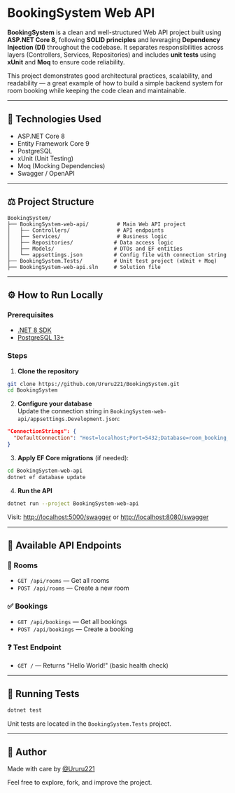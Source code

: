 # BookingSystem Web API

**BookingSystem** is a clean and well-structured Web API project built using **ASP.NET Core 8**, following **SOLID principles** and leveraging **Dependency Injection (DI)** throughout the codebase. It separates responsibilities across layers (Controllers, Services, Repositories) and includes **unit tests** using **xUnit** and **Moq** to ensure code reliability.

This project demonstrates good architectural practices, scalability, and readability — a great example of how to build a simple backend system for room booking while keeping the code clean and maintainable.

---

## 🔧 Technologies Used

- ASP.NET Core 8
- Entity Framework Core 9
- PostgreSQL
- xUnit (Unit Testing)
- Moq (Mocking Dependencies)
- Swagger / OpenAPI

---

## ⚖️ Project Structure

```
BookingSystem/
├── BookingSystem-web-api/         # Main Web API project
│   ├── Controllers/               # API endpoints
│   ├── Services/                  # Business logic
│   ├── Repositories/             # Data access logic
│   ├── Models/                   # DTOs and EF entities
│   └── appsettings.json          # Config file with connection string
├── BookingSystem.Tests/          # Unit test project (xUnit + Moq)
├── BookingSystem-web-api.sln     # Solution file
```

---

## ⚙️ How to Run Locally

### Prerequisites
- [.NET 8 SDK](https://dotnet.microsoft.com/en-us/download)
- [PostgreSQL 13+](https://www.postgresql.org/download/)

### Steps

1. **Clone the repository**
```bash
git clone https://github.com/Ururu221/BookingSystem.git
cd BookingSystem
```

2. **Configure your database**  
Update the connection string in `BookingSystem-web-api/appsettings.Development.json`:

```json
"ConnectionStrings": {
  "DefaultConnection": "Host=localhost;Port=5432;Database=room_booking_system;Username=postgres;Password=your_password"
}
```

3. **Apply EF Core migrations** (if needed):
```bash
cd BookingSystem-web-api
dotnet ef database update
```

4. **Run the API**
```bash
dotnet run --project BookingSystem-web-api
```

Visit: [http://localhost:5000/swagger](http://localhost:5000/swagger) or [http://localhost:8080/swagger](http://localhost:8080/swagger)

---

## 📃 Available API Endpoints

### 🚪 Rooms
- `GET /api/rooms` — Get all rooms
- `POST /api/rooms` — Create a new room

### ✅ Bookings
- `GET /api/bookings` — Get all bookings
- `POST /api/bookings` — Create a booking

### ❓ Test Endpoint
- `GET /` — Returns "Hello World!" (basic health check)

---

## 🔮 Running Tests

```bash
dotnet test
```
Unit tests are located in the `BookingSystem.Tests` project.

---

## 👥 Author

Made with care by [@Ururu221](https://github.com/Ururu221)

Feel free to explore, fork, and improve the project.

